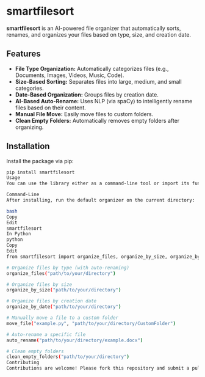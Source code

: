 # smartfilesort

**smartfilesort** is an AI-powered file organizer that automatically sorts, renames, and organizes your files based on type, size, and creation date.

## Features

- **File Type Organization:** Automatically categorizes files (e.g., Documents, Images, Videos, Music, Code).
- **Size-Based Sorting:** Separates files into large, medium, and small categories.
- **Date-Based Organization:** Groups files by creation date.
- **AI-Based Auto-Rename:** Uses NLP (via spaCy) to intelligently rename files based on their content.
- **Manual File Move:** Easily move files to custom folders.
- **Clean Empty Folders:** Automatically removes empty folders after organizing.

## Installation

Install the package via pip:

```bash
pip install smartfilesort
Usage
You can use the library either as a command-line tool or import its functions in your Python code.

Command-Line
After installing, run the default organizer on the current directory:

bash
Copy
Edit
smartfilesort
In Python
python
Copy
Edit
from smartfilesort import organize_files, organize_by_size, organize_by_date, move_file, auto_rename, clean_empty_folders

# Organize files by type (with auto-renaming)
organize_files("path/to/your/directory")

# Organize files by size
organize_by_size("path/to/your/directory")

# Organize files by creation date
organize_by_date("path/to/your/directory")

# Manually move a file to a custom folder
move_file("example.py", "path/to/your/directory/CustomFolder")

# Auto-rename a specific file
auto_rename("path/to/your/directory/example.docx")

# Clean empty folders
clean_empty_folders("path/to/your/directory")
Contributing
Contributions are welcome! Please fork this repository and submit a pull request for any changes.